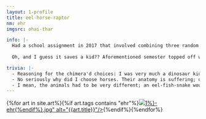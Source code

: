 ```yaml
---
layout: 1-profile
title: eel-horse-raptor
nm: ehr
imgsrc: ohai-thar

info: |-
  Had a school assignment in 2017 that involved combining three random animals; I choose a moray eel, a horse, and a velociraptor. This thing happened, and got drawn throughout the semester (and sometimes elsewhere). Wouldn't be surprised if it broke out of the same amalgamation factory as [Zero](zero).
  
  Oh, and I guess it saves a kid?? Aforementioned semester topped off with a four-page comic, in which that happened. I had no memory of any of that lore until revisiting the files for the sake of this site, so uh, weigh that with however much salt seems appropriate.

trivia: |-
  - Reasoning for the chimera'd choices: I was very much a dinosaur kid and velociraptors have [badass claws](https://www.livescience.com/17485-velociraptors-killer-claws.html) + I'd taken a marine biology class over a previous semester and the animal I chose to spotlight in my final was the moray eel (<span style="display:inline-block;"><3</span>, [luv them](https://en.wikipedia.org/wiki/Pharyngeal_jaw)) + hor?ses???? for some reason????????
  - No seriously why did I choose horses. Their anatomy is suffering; did I *want* to suffer(/challenge myself)?? I might have a reason in my class notebook but to memory it is a mystery.
  - I mean, the animals had to be very different; an eel-fish-snake wouldn't have been allowed. But *horses???*
---
```

<div id="gallery">{%for art in site.art%}{%if art.tags contains "ehr"%}<a href="{%include url.html%}{{art.url}}"><img src="{%include url.html%}/assets/img/art/{{art.date|date:"%F"}}-tn{%if art.tags.size>1%}-ehr{%endif%}.jpg" alt="{{art.title}}"/></a>{%endif%}{%endfor%}</div>